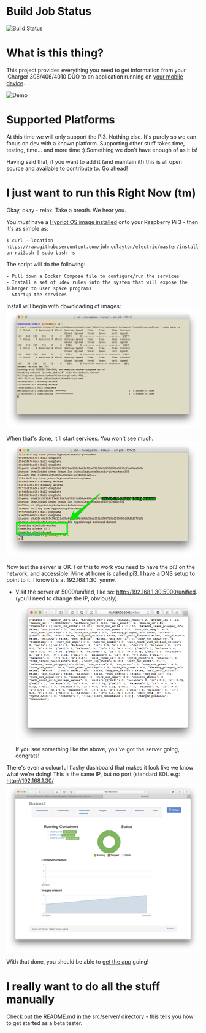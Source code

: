 # Build Job Status
[![Build Status](https://travis-ci.org/johncclayton/electric.svg?branch=master)](https://travis-ci.org/johncclayton/electric)

# What is this thing?
This project provides everything you need to get information from your iCharger 308/406/4010 DUO to an application
running on [your mobile device](/docs/GET_THE_APP.md).

![Demo](/docs/images/teaser.gif "Charge Demo!")

# Supported Platforms
At this time we will only support the Pi3. Nothing else. It's purely so we can focus on dev with a known platform. Supporting other stuff takes time, testing, time... and more time :)  Something we don't have enough of as it is!

Having said that, if you want to add it (and maintain it!) this is all open source and available to contribute to. Go ahead!

# I just want to run this Right Now (tm)
Okay, okay - relax. Take a breath. We hear you.  

You *must* have a [Hypriot OS image installed](/docs/INSTALL_HYPRIOT.md) onto your Raspberry Pi 3 - then it's as simple as:

    $ curl --location https://raw.githubusercontent.com/johncclayton/electric/master/install-on-rpi3.sh | sudo bash -s
       
The script will do the following:

    - Pull down a Docker Compose file to configure/run the services
    - Install a set of udev rules into the system that will expose the iCharger to user space programs
    - Startup the services

Install will begin with downloading of images:
![Downloading the images](/docs/images/downloading-docker-images.png)

When that's done, it'll start services. You won't see much.
![Services being started](/docs/images/docker-compose-up.png)


Now test the server is OK.
For this to work you need to have the pi3 on the network, and accessible. Mine at home is called pi3. I have a DNS setup to point to it. I know it's at 192.168.1.30. ymmv.

 - Visit the server at 5000/unified, like so: http://192.168.1.30:5000/unified.  (you'll need to change the IP, obviously).
![Response](/docs/images/unified-response.png)
If you see something like the above, you've got the server going, congrats!

There's even a colourful flashy dashboard that makes it look like we know what we're doing! This is the same IP, but no port (standard 80). e.g: http://192.168.1.30/
![Response](/docs/images/dashboard.png)


With that done, you should be able to [get the app](/docs/GET_THE_APP.md) going!

# I really want to do all the stuff manually
Check out the README.md in the src/server/ directory - this tells you how to get started as a beta tester.
